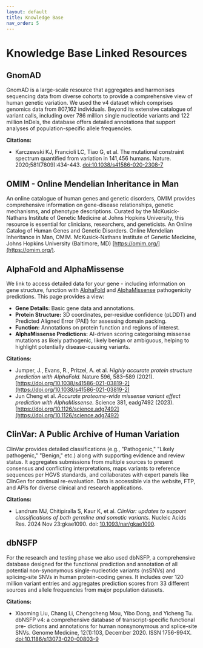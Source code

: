 ```yaml
---
layout: default
title: Knowledge Base
nav_order: 5
---
```


# Knowledge Base Linked Resources

## GnomAD

GnomAD is a large-scale resource that aggregates and harmonises sequencing data from diverse cohorts to provide a comprehensive view of human genetic variation.
We used the v4 dataset which comprises genomics data from 807,162 individuals. Beyond its extensive catalogue of variant calls, including over 786 million single nucleotide variants and 122 million InDels, the database offers detailed annotations that support analyses of population-specific allele frequencies.

**Citations:**

- Karczewski KJ, Francioli LC, Tiao G, et al. The mutational constraint spectrum quantified from variation in 141,456 humans. Nature. 2020;581(7809):434-443. [doi:10.1038/s41586-020-2308-7](https://doi.org/10.1038/s41586-020-2308-7)

## OMIM - Online Mendelian Inheritance in Man

An online catalogue of human genes and genetic disorders, OMIM provides comprehensive information on gene-disease relationships, genetic mechanisms, and phenotype descriptions. Curated by the McKusick-Nathans Institute of Genetic Medicine at Johns Hopkins University, this resource is essential for clinicians, researchers, and geneticists.
An Online Catalog of Human Genes and Genetic Disorders. Online Mendelian Inheritance in Man, OMIM. McKusick-Nathans Institute of Genetic Medicine, Johns Hopkins University (Baltimore, MD) [https://omim.org/](https://omim.org/).

## AlphaFold and AlphaMissense

We link to access detailed data for your gene - including information on gene structure, function with [AlphaFold](https://www.alphafold.ebi.ac.uk) and [AlphaMissense](https://alphamissense.hegelab.org) pathogenicity predictions. 
This page provides a view:
- **Gene Details:** Basic gene data and annotations.
- **Protein Structure:** 3D coordinates, per-residue confidence (pLDDT) and Predicted Aligned Error (PAE) for assessing domain packing.
- **Function:** Annotations on protein function and regions of interest.
- **AlphaMissense Predictions:** AI-driven scoring categorising missense mutations as likely pathogenic, likely benign or ambiguous, helping to highlight potentially disease-causing variants.

**Citations:**

- Jumper, J., Evans, R., Pritzel, A. et al. *Highly accurate protein structure prediction with AlphaFold.* Nature 596, 583–589 (2021). [https://doi.org/10.1038/s41586-021-03819-2](https://doi.org/10.1038/s41586-021-03819-2)
- Jun Cheng et al. *Accurate proteome-wide missense variant effect prediction with AlphaMissense.* Science 381, eadg7492 (2023). [https://doi.org/10.1126/science.adg7492](https://doi.org/10.1126/science.adg7492)


## ClinVar: A Public Archive of Human Variation

ClinVar provides detailed classifications (e.g., "Pathogenic," "Likely pathogenic," "Benign," etc.) along with supporting evidence and review status. It aggregates submissions from multiple sources to present consensus and conflicting interpretations, maps variants to reference sequences per HGVS standards, and collaborates with expert panels like ClinGen for continual re-evaluation. Data is accessible via the website, FTP, and APIs for diverse clinical and research applications.

**Citations:**

- Landrum MJ, Chitipiralla S, Kaur K, et al. *ClinVar: updates to support classifications of both germline and somatic variants.* Nucleic Acids Res. 2024 Nov 23:gkae1090. doi: [10.1093/nar/gkae1090](https://doi.org/10.1093/nar/gkae1090).


## dbNSFP

For the research and testing phase we also used dbNSFP, a comprehensive database designed for the functional prediction and annotation of all potential non-synonymous single-nucleotide variants (nsSNVs) and splicing-site SNVs in human protein-coding genes.
It includes over 120 million variant entries and aggregates prediction scores from 33 different sources and allele frequencies from major population datasets.

**Citations:**

- Xiaoming Liu, Chang Li, Chengcheng Mou, Yibo Dong, and Yicheng Tu. dbNSFP v4: a comprehensive database of transcript-specific functional pre- dictions and annotations for human nonsynonymous and splice-site SNVs. Genome Medicine, 12(1):103, December 2020. ISSN 1756-994X. [doi:10.1186/s13073-020-00803-9](https://doi.org/10.1186/s13073-020-00803-9)
